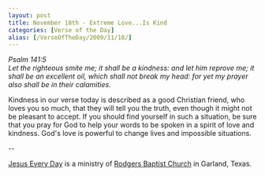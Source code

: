 ```yaml
---
layout: post
title: November 18th - Extreme Love...Is Kind
categories: [Verse of the Day]
alias: [/VerseOfTheDay/2009/11/18/]
---
```


_Psalm 141:5  
Let the righteous smite me; it shall be a kindness: and let him
reprove me; it shall be an excellent oil, which shall not break my
head: for yet my prayer also shall be in their calamities._

Kindness in our verse today is described as a good Christian
friend, who loves you so much, that they will tell you the truth,
even though it might not be pleasant to accept. If you should find
yourself in such a situation, be sure that you pray for God to help
your words to be spoken in a spirit of love and kindness. God's love
is powerful to change lives and impossible situations.

 --

<a href=http://jesuseveryday.net>Jesus Every Day</a> is a ministry of <a href=http://rodgersbaptist.net>Rodgers Baptist Church</a> in Garland, Texas.
